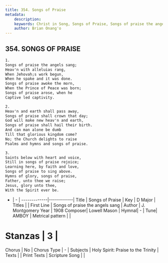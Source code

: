 ```yaml
---
title: 354. Songs of Praise
metadata:
    description: 
    keywords: Christ in Song, Songs of Praise, Songs of praise the angels sang, 
    author: Brian Onang'o
---
```



## 354. SONGS OF PRAISE

```txt
1.
Songs of praise the angels sang;
Heav'n with alleluias rang,
When Jehovah;s work begun,
When he spake and it was done.
Songs of praise awoke the morn,
When the Prince of Peace was born;
Songs of praise arose, when he 
Captive led captivity.

2.
Heav'n and earth shall pass away,
Songs of praise shall crown that day;
God will make new heav'n and earth,
Songs of praise shall hail their birth.
And can man alone be dumb
Till that glorious kingdom come?
No; the Church delights to raise
Psalms and hymns and songs of praise.

3.
Saints below with heart and voice,
Still in songs of praise rejoice;
Learning here, by faith and love,
Songs of praise to sing above.
Hymns of glory, songs of praise,
Father, unto thee we raise;
Jesus, glory unto thee,
With the Spirit ever be.
```

- |   -  |
-------------|------------|
Title | Songs of Praise |
Key | D Major |
Titles |  |
First Line | Songs of praise the angels sang |
Author | J. Montgomery
Year | 1908
Composer| Lowell Mason |
Hymnal|  - |
Tune| AMBOY |
Metrical pattern | |
# Stanzas | 3 |
Chorus | No |
Chorus Type | - |
Subjects | Holy Spirit: Praise to the Trinity |
Texts |  |
Print Texts | 
Scripture Song |  |
  
